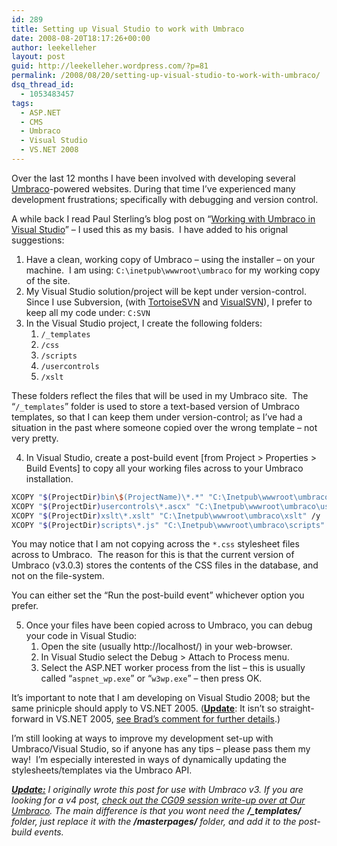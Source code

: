 ```yaml
---
id: 289
title: Setting up Visual Studio to work with Umbraco
date: 2008-08-20T18:17:26+00:00
author: leekelleher
layout: post
guid: http://leekelleher.wordpress.com/?p=81
permalink: /2008/08/20/setting-up-visual-studio-to-work-with-umbraco/
dsq_thread_id:
  - 1053483457
tags:
  - ASP.NET
  - CMS
  - Umbraco
  - Visual Studio
  - VS.NET 2008
---
```

Over the last 12 months I have been involved with developing several [Umbraco](http://umbraco.org/)-powered websites. During that time I&#8217;ve experienced many development frustrations; specifically with debugging and version control.

A while back I read Paul Sterling&#8217;s blog post on &#8220;[Working with Umbraco in Visual Studio](http://www.motusconnect.com/blog/2007/12/10/working%20with%20umbraco%20in%20visual%20studio.aspx)&#8221; &#8211; I used this as my basis.  I have added to his orignal suggestions:

1. Have a clean, working copy of Umbraco &#8211; using the installer &#8211; on your machine.  I am using: `C:\inetpub\wwwroot\umbraco` for my working copy of the site.
2. My Visual Studio solution/project will be kept under version-control.  Since I use Subversion, (with [TortoiseSVN](http://tortoisesvn.net/) and [VisualSVN](http://www.visualsvn.com/visualsvn/)), I prefer to keep all my code under: `C:SVN`
3. In the Visual Studio project, I create the following folders: 
    1. `/_templates`
    2. `/css`
    3. `/scripts`
    4. `/usercontrols`
    5. `/xslt`

These folders reflect the files that will be used in my Umbraco site.  The &#8220;`/_templates`&#8221; folder is used to store a text-based version of Umbraco templates, so that I can keep them under version-control; as I&#8217;ve had a situation in the past where someone copied over the wrong template &#8211; not very pretty.</li> 

4. In Visual Studio, create a post-build event [from Project > Properties > Build Events] to copy all your working files across to your Umbraco installation.

```bash
XCOPY "$(ProjectDir)bin\$(ProjectName)\*.*" "C:\Inetpub\wwwroot\umbraco\bin" /y
XCOPY "$(ProjectDir)usercontrols\*.ascx" "C:\Inetpub\wwwroot\umbraco\usercontrols" /y
XCOPY "$(ProjectDir)xslt\*.xslt" "C:\Inetpub\wwwroot\umbraco\xslt" /y
XCOPY "$(ProjectDir)scripts\*.js" "C:\Inetpub\wwwroot\umbraco\scripts" /y
```

You may notice that I am not copying across the `*.css` stylesheet files across to Umbraco.  The reason for this is that the current version of Umbraco (v3.0.3) stores the contents of the CSS files in the database, and not on the file-system.
	
You can either set the &#8220;Run the post-build event&#8221; whichever option you prefer.</li> 

5. Once your files have been copied across to Umbraco, you can debug your code in Visual Studio: 
    1. Open the site (usually http://localhost/) in your web-browser.
    2. In Visual Studio select the Debug > Attach to Process menu.
    3. Select the ASP.NET worker process from the list &#8211; this is usually called &#8220;`aspnet_wp.exe`&#8221; or &#8220;`w3wp.exe`&#8221; &#8211; then press OK.</ol> 

It&#8217;s important to note that I am developing on Visual Studio 2008; but the same prinicple should apply to VS.NET 2005. (**<span style="text-decoration:underline;">Update</span>**: It isn&#8217;t so straight-forward in VS.NET 2005, [see Brad&#8217;s comment for further details](http://blog.leekelleher.com/2008/08/20/setting-up-visual-studio-to-work-with-umbraco/#comment-110).)

I&#8217;m still looking at ways to improve my development set-up with Umbraco/Visual Studio, so if anyone has any tips &#8211; please pass them my way!  I&#8217;m especially interested in ways of dynamically updating the stylesheets/templates via the Umbraco API.

_**<span style="text-decoration:underline;">Update:</span>** I originally wrote this post for use with Umbraco v3. If you are looking for a v4 post,_ [_check out the CG09 session write-up over at Our Umbraco_](http://our.umbraco.org/wiki/codegarden-2009/open-space-minutes/working-in-visual-studio-when-developing-umbraco-solutions)_. The main difference is that you wont need the **/_templates/** folder, just replace it with the **/masterpages/** folder, and add it to the post-build events._